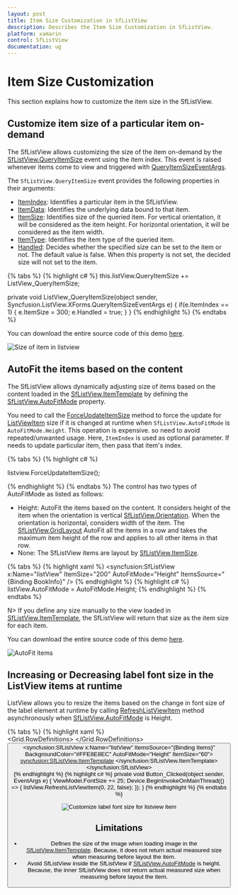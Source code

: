 ```yaml
---
layout: post
title: Item Size Customization in SfListView
description: Describes the Item Size Customization in SfListView.
platform: xamarin
control: SfListView
documentation: ug
---
```


# Item Size Customization

This section explains how to customize the item size in the SfListView.

## Customize item size of a particular item on-demand

The SfListView allows customizing the size of the item on-demand by the [SfListView.QueryItemSize](https://help.syncfusion.com/cr/cref_files/xamarin/Syncfusion.SfListView.XForms~Syncfusion.ListView.XForms.SfListView~QueryItemSize_EV.html) event using the item index. This event is raised whenever items come to view and triggered with [QueryItemSizeEventArgs](https://help.syncfusion.com/cr/cref_files/xamarin/Syncfusion.SfListView.XForms~Syncfusion.ListView.XForms.QueryItemSizeEventArgs.html).

The `SfListView.QueryItemSize` event provides the following properties in their arguments:

 * [ItemIndex](https://help.syncfusion.com/cr/cref_files/xamarin/Syncfusion.SfListView.XForms~Syncfusion.ListView.XForms.QueryItemSizeEventArgs~ItemIndex.html): Identifies a particular item in the SfListView. 
 * [ItemData](https://help.syncfusion.com/cr/cref_files/xamarin/Syncfusion.SfListView.XForms~Syncfusion.ListView.XForms.QueryItemSizeEventArgs~ItemData.html): Identifies the underlying data bound to that item.
 * [ItemSize](https://help.syncfusion.com/cr/cref_files/xamarin/Syncfusion.SfListView.XForms~Syncfusion.ListView.XForms.QueryItemSizeEventArgs~ItemSize.html): Identifies size of the queried item. For vertical orientation, it will be considered as the item height. For horizontal orientation, it will be considered as the item width.
 * [ItemType](https://help.syncfusion.com/cr/cref_files/xamarin/Syncfusion.SfListView.XForms~Syncfusion.ListView.XForms.QueryItemSizeEventArgs~ItemType.html): Identifies the item type of the queried item.
 * [Handled](https://help.syncfusion.com/cr/cref_files/xamarin/Syncfusion.SfListView.XForms~Syncfusion.ListView.XForms.QueryItemSizeEventArgs~Handled.html): Decides whether the specified size can be set to the item or not. The default value is false. When this property is not set, the decided size will not set to the item.

{% tabs %}
{% highlight c# %}
this.listView.QueryItemSize += ListView_QueryItemSize;

private void ListView_QueryItemSize(object sender, Syncfusion.ListView.XForms.QueryItemSizeEventArgs e)
{
    if(e.ItemIndex == 1)
    {
        e.ItemSize = 300;
        e.Handled = true;
    }
}
{% endhighlight %}
{% endtabs %}

You can download the entire source code of this demo [here](http://www.syncfusion.com/downloads/support/directtrac/general/ze/CustomizeItems171985138).

![Size of item in listview](SfListView_images/QueryItemSize.jpg)

## AutoFit the items based on the content

The SfListView allows dynamically adjusting size of items based on the content loaded in the [SfListView.ItemTemplate](https://help.syncfusion.com/cr/cref_files/xamarin/Syncfusion.SfListView.XForms~Syncfusion.ListView.XForms.SfListView~ItemTemplate.html) by defining the [SfListView.AutoFitMode](https://help.syncfusion.com/cr/cref_files/xamarin/Syncfusion.SfListView.XForms~Syncfusion.ListView.XForms.SfListView~AutoFitMode.html) property.

You need to call the [ForceUpdateItemSize](https://help.syncfusion.com/cr/cref_files/xamarin/Syncfusion.SfListView.XForms~Syncfusion.ListView.XForms.SfListView~ForceUpdateItemSize.html) method to force the update for [ListViewItem](https://help.syncfusion.com/cr/cref_files/xamarin/Syncfusion.SfListView.XForms~Syncfusion.ListView.XForms.ListViewItem.html) size if it is changed at runtime when `SfListView.AutoFitMode` is `AutoFitMode.Height`. This operation is expensive. so need to avoid repeated/unwanted usage. Here, `ItemIndex` is used as optional parameter. If needs to update particular item, then pass that item's index.

{% tabs %}
{% highlight c# %}

listview.ForceUpdateItemSize();

{% endhighlight %}
{% endtabs %}
The control has two types of AutoFitMode as listed as follows:

 * Height: AutoFit the items based on the content. It considers height of the item when the orientation is vertical [SfListView.Orientation](https://help.syncfusion.com/cr/cref_files/xamarin/Syncfusion.SfListView.XForms~Syncfusion.ListView.XForms.SfListView~Orientation.html). When the orientation is horizontal, considers width of the item. The [SfListView.GridLayout](https://help.syncfusion.com/cr/cref_files/xamarin/Syncfusion.SfListView.XForms~Syncfusion.ListView.XForms.GridLayout.html) AutoFit all the items in a row and takes the maximum item height of the row and applies to all other items in that row.
 * None: The SfListView items are layout by [SfListView.ItemSize](https://help.syncfusion.com/cr/cref_files/xamarin/Syncfusion.SfListView.XForms~Syncfusion.ListView.XForms.SfListView~ItemSize.html).

{% tabs %}
{% highlight xaml %}
<ContentPage xmlns:syncfusion="clr-namespace:Syncfusion.ListView.XForms;assembly=Syncfusion.SfListView.XForms">
  <syncfusion:SfListView x:Name="listView" 
                    ItemSize="200"
                    AutoFitMode="Height"
                    ItemsSource="{Binding BookInfo}" />
</ContentPage>
{% endhighlight %}
{% highlight c# %}
listView.AutoFitMode = AutoFitMode.Height; 
{% endhighlight %}
{% endtabs %}

N> If you define any size manually to the view loaded in [SfListView.ItemTemplate](https://help.syncfusion.com/cr/cref_files/xamarin/Syncfusion.SfListView.XForms~Syncfusion.ListView.XForms.SfListView~ItemTemplate.html), the SfListView will return that size as the item size for each item. 

You can download the entire source code of this demo [here](http://www.syncfusion.com/downloads/support/directtrac/general/ze/AutoFitItems-252477562).

![AutoFit items](SfListView_images/AutoFit.jpg)

## Increasing or Decreasing label font size in the ListView items at runtime

ListView allows you to resize the items based on the change in font size of the label element at runtime by calling [RefreshListViewItem](https://help.syncfusion.com/cr/cref_files/xamarin/Syncfusion.SfListView.XForms~Syncfusion.ListView.XForms.SfListView~RefreshListViewItem.html) method asynchronously when [SfListView.AutoFitMode](https://help.syncfusion.com/cr/cref_files/xamarin/Syncfusion.SfListView.XForms~Syncfusion.ListView.XForms.SfListView~AutoFitMode.html) is Height.

{% tabs %}
{% highlight xaml %}
<ContentPage xmlns:syncfusion="clr-namespace:Syncfusion.ListView.XForms;assembly=Syncfusion.SfListView.XForms">       
 <Grid>
    <Grid.RowDefinitions>
        <RowDefinition Height="50"/>
        <RowDefinition Height="*"/>
    </Grid.RowDefinitions>
    <Button Text="Modify FontSize" Clicked="Button_Clicked" />
    <syncfusion:SfListView x:Name="listView" 
                ItemsSource="{Binding Items}"
                BackgroundColor="#FFE8E8EC"
                AutoFitMode="Height"
                ItemSize="60">
        <syncfusion:SfListView.ItemTemplate>
            <DataTemplate>
                <Grid x:Name="grid" RowSpacing="1">
                    <Label LineBreakMode="NoWrap"
                    TextColor="#474747" FontSize="{Binding BindingContext.FontSize, Source={x:Reference Name=listView}}"
                    Text="{Binding ContactName}">
                    </Label>
                </Grid>
            </DataTemplate>
        </syncfusion:SfListView.ItemTemplate>
    </syncfusion:SfListView>                
</ContentPage>
{% endhighlight %}
{% highlight c# %}
private void Button_Clicked(object sender, EventArgs e)
{
    ViewModel.FontSize += 25;
    Device.BeginInvokeOnMainThread(() => { listView.RefreshListViewItem(0, 22, false); });
}
{% endhighlight %}
{% endtabs %}

![Customize label font size for listview item](SfListView_images/SfListView-FontSizeChanged.jpg)

## Limitations

 * Defines the size of the image when loading image in the [SfListView.ItemTemplate](https://help.syncfusion.com/cr/cref_files/xamarin/Syncfusion.SfListView.XForms~Syncfusion.ListView.XForms.SfListView~ItemTemplate.html). Because, it does not return actual measured size when measuring before layout the item.
 * Avoid SfListView inside the SfListView if [SfListView.AutoFitMode](https://help.syncfusion.com/cr/cref_files/xamarin/Syncfusion.SfListView.XForms~Syncfusion.ListView.XForms.SfListView~AutoFitMode.html) is height. Because, the inner SfListView does not return actual measured size when measuring before layout the item.
